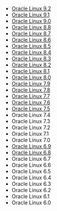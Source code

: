 * [Oracle Linux 9.2](https://yum.oracle.com/ISOS/OracleLinux/OL9/u2/x86_64/OracleLinux-R9-U2-x86_64-dvd.iso)
* [Oracle Linux 9.1](https://yum.oracle.com/ISOS/OracleLinux/OL9/u1/x86_64/OracleLinux-R9-U1-x86_64-dvd.iso)
* [Oracle Linux 9.0](https://yum.oracle.com/ISOS/OracleLinux/OL9/u0/x86_64/OracleLinux-R9-U0-x86_64-dvd.iso)
* [Oracle Linux 8.8](https://yum.oracle.com/ISOS/OracleLinux/OL8/u8/x86_64/OracleLinux-R8-U8-x86_64-dvd.iso)
* [Oracle Linux 8.7](https://yum.oracle.com/ISOS/OracleLinux/OL8/u7/x86_64/OracleLinux-R8-U7-x86_64-dvd.iso)
* [Oracle Linux 8.6](https://yum.oracle.com/ISOS/OracleLinux/OL8/u6/x86_64/OracleLinux-R8-U6-x86_64-dvd.iso)
* [Oracle Linux 8.5](https://yum.oracle.com/ISOS/OracleLinux/OL8/u5/x86_64/OracleLinux-R8-U5-x86_64-dvd.iso)
* [Oracle Linux 8.4](https://yum.oracle.com/ISOS/OracleLinux/OL8/u4/x86_64/OracleLinux-R8-U4-x86_64-dvd.iso)
* [Oracle Linux 8.3](https://yum.oracle.com/ISOS/OracleLinux/OL8/u3/x86_64/OracleLinux-R8-U3-x86_64-dvd.iso)
* [Oracle Linux 8.2](https://yum.oracle.com/ISOS/OracleLinux/OL8/u2/x86_64/OracleLinux-R8-U2-x86_64-dvd.iso)
* [Oracle Linux 8.1](https://yum.oracle.com/ISOS/OracleLinux/OL8/u1/x86_64/OracleLinux-R8-U1-x86_64-dvd.iso)
* [Oracle Linux 8.0](https://yum.oracle.com/ISOS/OracleLinux/OL8/u0/x86_64/OracleLinux-R8-U0-x86_64-dvd.iso)
* [Oracle Linux 7.9](https://yum.oracle.com/ISOS/OracleLinux/OL7/u9/x86_64/OracleLinux-R7-U9-Server-x86_64-dvd.iso)
* [Oracle Linux 7.8](https://yum.oracle.com/ISOS/OracleLinux/OL7/u8/x86_64/OracleLinux-R7-U8-Server-x86_64-dvd.iso)
* [Oracle Linux 7.7](https://yum.oracle.com/ISOS/OracleLinux/OL7/u7/x86_64/OracleLinux-R7-U7-Server-x86_64-dvd.iso)
* [Oracle Linux 7.6](https://yum.oracle.com/ISOS/OracleLinux/OL7/u6/x86_64/OracleLinux-R7-U6-Server-x86_64-dvd.iso)
* [Oracle Linux 7.5](https://yum.oracle.com/ISOS/OracleLinux/OL7/u5/x86_64/OracleLinux-R7-U5-Server-x86_64-dvd.iso)
* Oracle Linux 7.4
* Oracle Linux 7.3
* Oracle Linux 7.2
* Oracle Linux 7.1
* Oracle Linux 7.0
* [Oracle Linux 6.9](https://yum.oracle.com/ISOS/OracleLinux/OL6/u9/x86_64/OracleLinux-R6-U9-Server-x86_64-dvd.iso)
* [Oracle Linux 6.8](https://yum.oracle.com/ISOS/OracleLinux/OL6/u8/x86_64/OracleLinux-R6-U8-Server-x86_64-dvd.iso)
* Oracle Linux 6.7
* Oracle Linux 6.6
* Oracle Linux 6.5
* Oracle Linux 6.4
* Oracle Linux 6.3
* Oracle Linux 6.2
* Oracle Linux 6.1
* Oracle Linux 6.0
